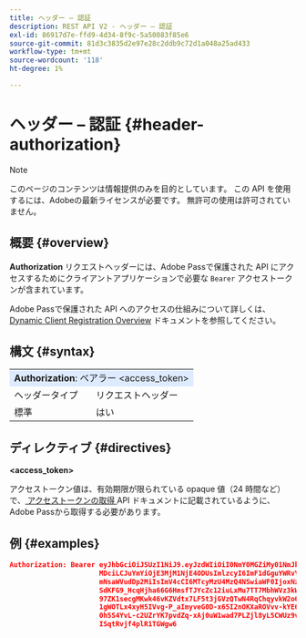 ```yaml
---
title: ヘッダー – 認証
description: REST API V2 - ヘッダー – 認証
exl-id: 86917d7e-ffd9-4d34-8f9c-5a50083f85e6
source-git-commit: 81d3c3835d2e97e28c2ddb9c72d1a048a25ad433
workflow-type: tm+mt
source-wordcount: '118'
ht-degree: 1%

---
```



# ヘッダー – 認証 {#header-authorization}

>[!NOTE]
>
> このページのコンテンツは情報提供のみを目的としています。 この API を使用するには、Adobeの最新ライセンスが必要です。 無許可の使用は許可されていません。

## 概要 {#overview}

<b>Authorization</b> リクエストヘッダーには、Adobe Passで保護された API にアクセスするためにクライアントアプリケーションで必要な `Bearer` アクセストークンが含まれています。

Adobe Passで保護された API へのアクセスの仕組みについて詳しくは、[Dynamic Client Registration Overview](../../../rest-api-dcr/dynamic-client-registration-overview.md) ドキュメントを参照してください。

## 構文 {#syntax}

<table style="table-layout:auto">
   <tr>
      <td style="background-color: #DEEBFF;" colspan="2"><b>Authorization</b>: ベアラー &lt;access_token&gt;</td>
   </tr>
   <tr>
      <td>ヘッダータイプ</td>
      <td>リクエストヘッダー</td>
   </tr>
   <tr>
      <td>標準</td>
      <td>はい</td>
   </tr>
</table>

## ディレクティブ {#directives}

<b>&lt;access_token></b>

アクセストークン値は、有効期限が限られている opaque 値（24 時間など）で、[ アクセストークンの取得 ](../../../rest-api-dcr/apis/dynamic-client-registration-apis-retrieve-access-token.md) API ドキュメントに記載されているように、Adobe Passから取得する必要があります。

## 例 {#examples}

```JSON
Authorization: Bearer eyJhbGciOiJSUzI1NiJ9.eyJzdWIiOiI0NmY0MGZiMy01NmJkLTQyYTktOTExYS02YmZmNmEyZmY0
                      MDciLCJuYmYiOjE3MjM1NjE4ODUsImlzcyI6ImF1dGguYWRvYmUuY29tIiwic2NvcGVzIjoiYXBpO
                      mNsaWVudDp2MiIsImV4cCI6MTcyMzU4MzQ4NSwiaWF0IjoxNzIzNTYxODg1fQ.aZUZqwN2fCqNXgX
                      SdKFG9_HcqHjha66G6HmsfTJYcZc12iuLxMu7TT7MbhWVz3kW1jRqgJv8PHhrFSBL5_dgJ1PRSuDg
                      97ZK1secgMKwk46vKZVdtx7LF5t3jGVzQTwN4RqChqyvkW2o67KxVk5xarwJtwB2fwhX_732CYDcv
                      1gWOTLx4xyH5IVvg-P_aImyveG0D-x65I2nOKXaROVvv-kYE6B9OQv_-JBGj72R_yS2AyJQC0R_im
                      0h5S4YvL-c2UZrYK7pvdZq-xAj0uW1wad7PLZjl8yL5CWUz9vzQk2Cmj8adsydjb0u0P3aFrJ0HE9
                      ISqtRvjf4plR1TGWgw6
```
